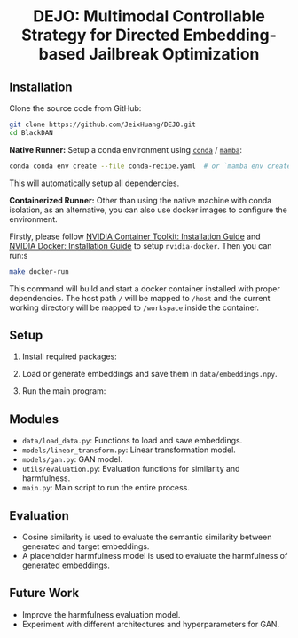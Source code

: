 <h1 align="center">DEJO: Multimodal Controllable Strategy for Directed Embedding-based Jailbreak Optimization</h1>



## Installation

Clone the source code from GitHub:

```bash
git clone https://github.com/JeixHuang/DEJO.git
cd BlackDAN
```

**Native Runner:** Setup a conda environment using [`conda`](https://github.com/conda/conda) / [`mamba`](https://github.com/mamba-org/mamba):

```bash
conda conda env create --file conda-recipe.yaml  # or `mamba env create --file conda-recipe.yaml`
```

This will automatically setup all dependencies.

**Containerized Runner:** Other than using the native machine with conda isolation, as an alternative, you can also use docker images to configure the environment.

Firstly, please follow [NVIDIA Container Toolkit: Installation Guide](https://docs.nvidia.com/datacenter/cloud-native/container-toolkit/install-guide.html) and [NVIDIA Docker: Installation Guide](https://docs.nvidia.com/datacenter/cloud-native/container-toolkit/install-guide.html#docker) to setup `nvidia-docker`.
Then you can run:s

```bash
make docker-run
```

This command will build and start a docker container installed with proper dependencies.
The host path `/` will be mapped to `/host` and the current working directory will be mapped to `/workspace` inside the container.

## Setup

1. Install required packages:

2. Load or generate embeddings and save them in `data/embeddings.npy`.

3. Run the main program:


## Modules

- `data/load_data.py`: Functions to load and save embeddings.
- `models/linear_transform.py`: Linear transformation model.
- `models/gan.py`: GAN model.
- `utils/evaluation.py`: Evaluation functions for similarity and harmfulness.
- `main.py`: Main script to run the entire process.

## Evaluation

- Cosine similarity is used to evaluate the semantic similarity between generated and target embeddings.
- A placeholder harmfulness model is used to evaluate the harmfulness of generated embeddings.

## Future Work

- Improve the harmfulness evaluation model.
- Experiment with different architectures and hyperparameters for GAN.

